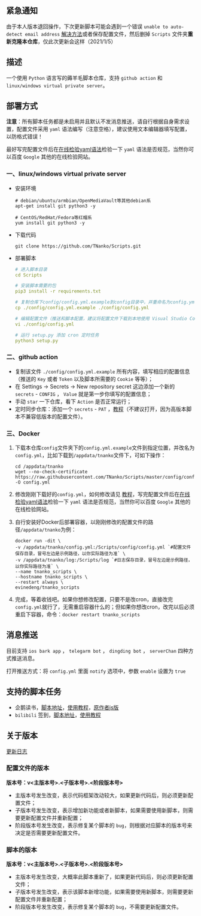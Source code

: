 ## 紧急通知
由于本人版本退回操作，下次更新脚本可能会遇到一个错误 `unable to auto-detect email address` [解决方法](https://blog.csdn.net/liufangbaishi2014/article/details/50037507)或者保存配置文件，然后删掉 `Scripts` 文件夹**重新克隆本仓库**，仅此次更新会这样（2021/1/5）

## 描述

一个使用 `Python` 语言写的薅羊毛脚本仓库，支持 `github action` 和 `linux/windows virtual private server`。 

## 部署方式

**注意**：所有脚本任务都是未启用并且默认不发消息推送，请自行根据自身需求设置，配置文件采用 `yaml` 语法编写（注意空格），建议使用文本编辑器填写配置，以防格式错误！ 

最好写完配置文件后在[在线检验yaml语法](https://www.toolfk.com/tool-format-yaml)检验一下 `yaml` 语法是否规范，当然你可以百度 `Google` 其他的在线检验网站。

### 一、linux/windows virtual private server

* 安装环境
    ```
    # debian/ubuntu/armbian/OpenMediaVault等其他debian系
    apt-get install git python3 -y
    
    # CentOS/RedHat/Fedora等红帽系
    yum install git python3 -y
    ```
* 下载代码
    ```
    git clone https://github.com/TNanko/Scripts.git
    ```
* 部署脚本
    ```yaml
    # 进入脚本目录
    cd Scripts
    
    # 安装脚本需要的包
    pip3 install -r requirements.txt

    # 复制仓库下config/config.yml.example到config目录中，并重命名为config.yml
    cp ./config/config.yml.example ./config/config.yml

    # 编辑配置文件（推送和脚本配置，建议将配置文件下载到本地使用 Visual Studio Code/Sublime Text/Vim 等文本编辑器编辑）
    vi ./config/config.yml

    # 运行 setup.py 添加 cron 定时任务
    python3 setup.py
    ```

### 二、github action

* 复制该文件 `./config/config.yml.example` 所有内容，填写相应的配置信息（推送的 `Key` 或者 `Token` 以及脚本所需要的 `Cookie` 等等）；
* 在 Settings -> Secrets -> New repository secret 这边添加一个新的 `secrets` - `CONFIG` ， `Value` 就是第一步你填写的配置信息；
* 手动 `star` 一下仓库，看下 `Action` 是否正常运行；
* 定时同步仓库：添加一个 `secrets` - `PAT` ，[教程](https://www.jianshu.com/p/bb82b3ad1d11)（不建议打开，因为高版本脚本不兼容低版本的配置文件）。

### 三、Docker

1. 下载本仓库`config`文件夹下的`config.yml.example`文件到指定位置，并改名为`config.yml`，比如下载到`/appdata/tnanko`文件下，可如下操作：

    ```shell
    cd /appdata/tnanko
    wget --no-check-certificate https://raw.githubusercontent.com/TNanko/Scripts/master/config/config.yml.example -O config.yml
    ```

2. 修改刚刚下载好的`config.yml`，如何修改请见 [教程](docs/qq_read.md)，写完配置文件后在[在线检验yaml语法](https://www.toolfk.com/tool-format-yaml)检验一下 `yaml` 语法是否规范，当然你可以百度 `Google` 其他的在线检验网站。

3. 自行安装好Docker后部署容器，以刚刚修改的配置文件的路径`/appdata/tnanko`为例：

    ```shell
    docker run -dit \
    -v /appdata/tnanko/config.yml:/Scripts/config/config.yml `#配置文件保存目录，冒号左边是示例路径，以你实际路径为准` \
    -v /appdata/tnanko/log:/Scripts/log `#日志保存目录，冒号左边是示例路径，以你实际路径为准` \
    --name tnanko_scripts \
    --hostname tnanko_scripts \
    --restart always \
    evinedeng/tnanko_scripts
    ```

4. 完成，等着收钱吧。如果你想修改配置，只要不是改cron，直接改完`config.yml`就行了，无需重启容器什么的；但如果你想改cron，改完以后必须重启下容器，命令：`docker restart tnanko_scripts`

## 消息推送

目前支持 `ios bark app` ， `telegarm bot` ， `dingding bot` ， `serverChan` 四种方式推送消息。

打开推送方式：将 `config.yml` 里面 `notify` 选项中，参数 `enable` 设置为 `true`

## 支持的脚本任务
* 企鹅读书，[脚本地址](https://raw.githubusercontent.com/TNanko/Scripts/master/scripts/qq_read.py)，[使用教程](https://github.com/TNanko/Scripts/blob/master/docs/qq_read.md)，[原作者js版](https://raw.githubusercontent.com/ziye12/JavaScript/master/Task/qqreads.js)
* `bilibili` 签到，[脚本地址](https://raw.githubusercontent.com/TNanko/Scripts/master/scripts/bilibili.py)，[使用教程](https://github.com/TNanko/Scripts/blob/master/docs/bilibili.md)

## 关于版本
[更新日志](https://github.com/TNanko/Scripts/blob/master/docs/update.md)

### 配置文件的版本

**版本号：v<主版本号>.<子版本号>.<阶段版本号>**
* 主版本号发生改变，表示代码框架改动较大，如果更新代码后，则必须更新配置文件；
* 子版本号发生改变，表示增加新功能或者新脚本，如果需要使用新脚本，则需要更新配置文件并重新配置；
* 阶段版本号发生改变，表示修复某个脚本的 `bug`，则根据对应脚本的版本号来决定是否需要更新配置文件。

### 脚本的版本

**版本号：v<主版本号>.<子版本号>.<阶段版本号>**
* 主版本号发生改变，大概率此脚本重新了，如果更新代码后，则必须更新配置文件；
* 子版本号发生改变，表示该脚本新增功能，如果需要使用新脚本，则需要更新配置文件并重新配置；
* 阶段版本号发生改变，表示修复某个脚本的 `bug`，不需要更新配置文件。
